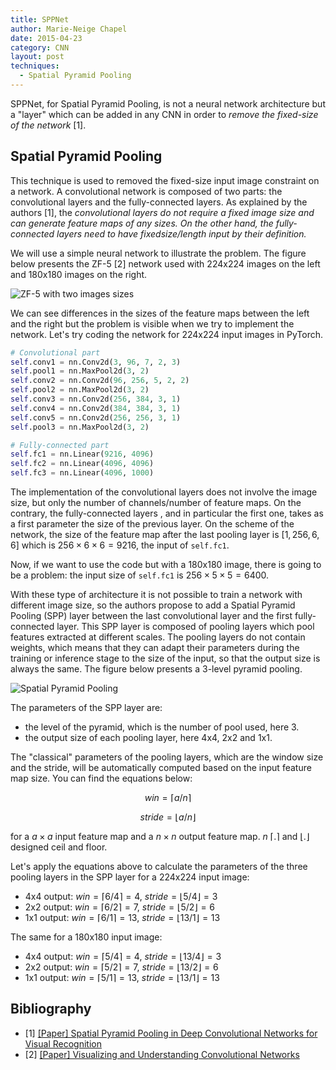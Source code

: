 ```yaml
---
title: SPPNet
author: Marie-Neige Chapel
date: 2015-04-23
category: CNN
layout: post
techniques:
  - Spatial Pyramid Pooling
---
```


SPPNet, for Spatial Pyramid Pooling, is not a neural network architecture but a "layer" which can be added in any CNN in order to *remove the fixed-size of the network* [1].

## Spatial Pyramid Pooling

This technique is used to removed the fixed-size input image constraint on a network. A convolutional network is composed of two parts: the convolutional layers and the fully-connected layers. As explained by the authors [1], the *convolutional layers do not require a fixed image size and can generate feature maps of any sizes. On the other hand, the fully-connected layers need to have fixedsize/length input by their definition.*

We will use a simple neural network to illustrate the problem. The figure below presents the ZF-5 [2] network used with 224x224 images on the left and 180x180 images on the right.

![ZF-5 with two images sizes]({{site.baseurl}}/assets/img/zf_5_two_image_sizes.svg)

We can see differences in the sizes of the feature maps between the left and the right but the problem is visible when we try to implement the network. Let's try coding the network for 224x224 input images in PyTorch.

```python
# Convolutional part
self.conv1 = nn.Conv2d(3, 96, 7, 2, 3)
self.pool1 = nn.MaxPool2d(3, 2)
self.conv2 = nn.Conv2d(96, 256, 5, 2, 2)
self.pool2 = nn.MaxPool2d(3, 2)
self.conv3 = nn.Conv2d(256, 384, 3, 1)
self.conv4 = nn.Conv2d(384, 384, 3, 1)
self.conv5 = nn.Conv2d(256, 256, 3, 1)
self.pool3 = nn.MaxPool2d(3, 2)

# Fully-connected part
self.fc1 = nn.Linear(9216, 4096)
self.fc2 = nn.Linear(4096, 4096)
self.fc3 = nn.Linear(4096, 1000)
```

The implementation of the convolutional layers does not involve the image size, but only the number of channels/number of feature maps. On the contrary, the fully-connected layers , and in particular the first one, takes as a first parameter the size of the previous layer. On the scheme of the network, the size of the feature map after the last pooling layer is $[1, 256, 6, 6]$ which is $256 \times 6 \times 6 = 9216$, the input of `self.fc1`.

Now, if we want to use the code but with a 180x180 image, there is going to be a problem: the input size of `self.fc1` is $256 \times 5 \times 5 = 6400$.

With these type of architecture it is not possible to train a network with different image size, so the authors propose to add a Spatial Pyramid Pooling (SPP) layer between the last convolutional layer and the first fully-connected layer. This SPP layer is composed of pooling layers which pool features extracted at different scales. The pooling layers do not contain weights, which means that they can adapt their parameters during the training or inference stage to the size of the input, so that the output size is always the same. The figure below presents a 3-level pyramid pooling.

![Spatial Pyramid Pooling]({{site.baseurl}}/assets/img/spatial_pyramid_pooling.svg)

The parameters of the SPP layer are:

- the level of the pyramid, which is the number of pool used, here 3.
- the output size of each pooling layer, here 4x4, 2x2 and 1x1.

The "classical" parameters of the pooling layers, which are the window size and the stride, will be automatically computed based on the input feature map size. You can find the equations below:

$$ win = \lceil a/n \rceil $$

$$ stride = \lfloor a/n \rfloor $$

for a $a \times a$ input feature map and a $n \times n$ output feature map. $n$ $\lceil . \rceil$ and $\lfloor . \rfloor$ designed ceil and floor.

Let's apply the equations above to calculate the parameters of the three pooling layers in the SPP layer for a 224x224 input image:

- 4x4 output: $win = \lceil 6/4 \rceil = 4$, $stride = \lfloor 5/4 \rfloor = 3$
- 2x2 output: $win = \lceil 6/2 \rceil = 7$, $stride = \lfloor 5/2 \rfloor = 6$
- 1x1 output: $win = \lceil 6/1 \rceil = 13$, $stride = \lfloor 13/1 \rfloor = 13$

The same for a 180x180 input image:

- 4x4 output: $win = \lceil 5/4 \rceil = 4$, $stride = \lfloor 13/4 \rfloor = 3$
- 2x2 output: $win = \lceil 5/2 \rceil = 7$, $stride = \lfloor 13/2 \rfloor = 6$
- 1x1 output: $win = \lceil 5/1 \rceil = 13$, $stride = \lfloor 13/1 \rfloor = 13$

## Bibliography

- [1] [[Paper] Spatial Pyramid Pooling in Deep Convolutional Networks for Visual Recognition](https://arxiv.org/pdf/1406.4729)
- [2] [[Paper] Visualizing and Understanding Convolutional Networks](https://arxiv.org/pdf/1311.2901)
